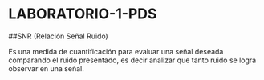 # LABORATORIO-1-PDS

##SNR (Relación Señal Ruido)

Es una medida de cuantificación para evaluar una señal deseada comparando el ruido presentado, es decir analizar que tanto ruido se logra observar en una señal.
